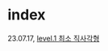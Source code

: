 # index
23.07.17, [level.1 최소 직사각형](https://github.com/Watersky-Network/coding-test-study/blob/main/%EA%B9%80%EC%9E%AC%ED%99%8D/level1/%EC%B5%9C%EC%86%8C%EC%A7%81%EC%82%AC%EA%B0%81%ED%98%95/README.md)
